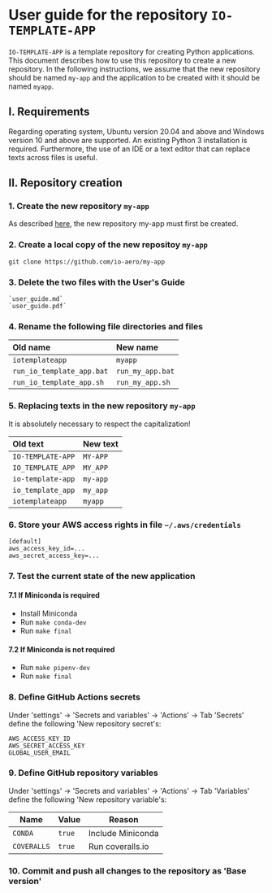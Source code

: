 # User guide for the repository `IO-TEMPLATE-APP`

`IO-TEMPLATE-APP` is a template repository for creating Python applications. 
This document describes how to use this repository to create a new repository. 
In the following instructions, we assume that the new repository should be named `my-app` and the application to be created with it should be named `myapp`.

## I. Requirements

Regarding operating system, Ubuntu version 20.04 and above and Windows version 10 and above are supported. An existing Python 3 installation is required.
Furthermore, the use of an IDE or a text editor that can replace texts across files is useful.

## II. Repository creation

### 1. Create the new repository `my-app`

As described [here](https://docs.github.com/en/repositories/creating-and-managing-repositories/creating-a-repository-from-a-template), the new repository my-app must first be created.

### 2. Create a local copy of the new repositoy `my-app`

    git clone https://github.com/io-aero/my-app

### 3. Delete the two files with the User's Guide

    `user_guide.md`
    `user_guide.pdf`

### 4. Rename the following file directories and files

| Old name                  | New name         |
|:--------------------------|:-----------------|
| `iotemplateapp`           | `myapp`        |
| `run_io_template_app.bat` | `run_my_app.bat` |
| `run_io_template_app.sh`  | `run_my_app.sh`  |

### 5. Replacing texts in the new repository `my-app`

It is absolutely necessary to respect the capitalization!

| Old text           | New text   |
|:-------------------|:-----------|
| `IO-TEMPLATE-APP`  | `MY-APP`  |
| `IO_TEMPLATE_APP`  | `MY_APP`  |
| `io-template-app`  | `my-app`  |
| `io_template_app`  | `my_app`  |
| `iotemplateapp`    | `myapp`   |

### 6. Store your AWS access rights in file `~/.aws/credentials`

    [default]
    aws_access_key_id=...
    aws_secret_access_key=...

### 7. Test the current state of the new application

#### 7.1 If Miniconda is required 

- Install Miniconda
- Run `make conda-dev`
- Run `make final`

#### 7.2 If Miniconda is not required

- Run `make pipenv-dev`
- Run `make final`

### 8. Define GitHub Actions secrets

Under 'settings' -> 'Secrets and variables' -> 'Actions' -> Tab 'Secrets' define the following 'New repository secret's:

    AWS_ACCESS_KEY_ID
    AWS_SECRET_ACCESS_KEY
    GLOBAL_USER_EMAIL

### 9. Define GitHub repository variables

Under 'settings' -> 'Secrets and variables' -> 'Actions' -> Tab 'Variables' define the following 'New repository variable's:

| Name        | Value  | Reason            |
|-------------|--------|-------------------|
| `CONDA`     | `true` | Include Miniconda |
| `COVERALLS` | `true` | Run coveralls.io  |

### 10. Commit and push all changes to the repository as 'Base version'
